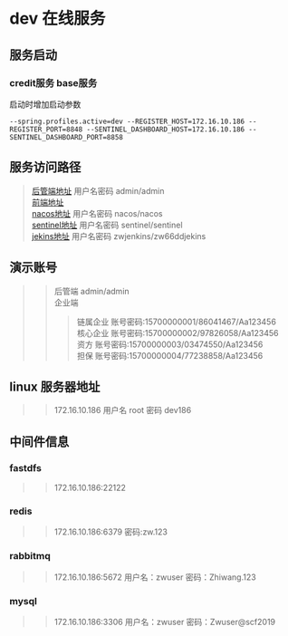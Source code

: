 # dev 在线服务

## 服务启动
### credit服务 base服务 
启动时增加启动参数
```
--spring.profiles.active=dev --REGISTER_HOST=172.16.10.186 --REGISTER_PORT=8848 --SENTINEL_DASHBOARD_HOST=172.16.10.186 --SENTINEL_DASHBOARD_PORT=8858
```

## 服务访问路径
> [后管端地址](http://172.16.10.186:8888/#/login)  用户名密码 admin/admin  <br/>
> [前端地址](http://172.16.10.186:8889/#/login)  <br/>
> [nacos地址](http://172.16.10.186:8848/nacos/#/login)  用户名密码 nacos/nacos <br/>
> [sentinel地址](http://172.16.10.186:8858/#/login) 用户名密码 sentinel/sentinel<br/>
> [jekins地址](http://172.16.10.4:8085/jenkins/view/dev_%E4%BE%9B%E5%BA%94%E9%93%BE%E9%87%91%E8%9E%8D/)  用户名密码 zwjenkins/zw66ddjekins<br/>

## 演示账号
>> 后管端 admin/admin </br>
>> 企业端 
>>> 链属企业 账号密码:15700000001/86041467/Aa123456 </br>
>>> 核心企业 账号密码:15700000002/97826058/Aa123456 </br>
>>> 资方 账号密码:15700000003/03474550/Aa123456 </br>
>>> 担保 账号密码:15700000004/77238858/Aa123456 </br>

## linux 服务器地址
>> 172.16.10.186
>> 用户名 root 密码 dev186

## 中间件信息
### fastdfs
>> 172.16.10.186:22122

### redis
>> 172.16.10.186:6379
>> 密码:zw.123

### rabbitmq
>> 172.16.10.186:5672
>> 用户名：zwuser
>> 密码：Zhiwang.123

### mysql
>> 172.16.10.186:3306
>> 用户名：zwuser
>> 密码：Zwuser@scf2019
